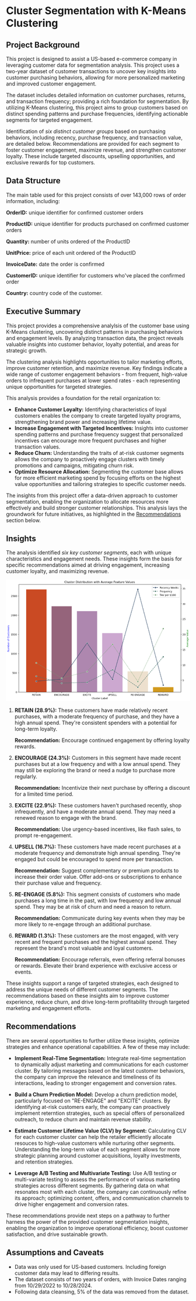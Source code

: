 # Cluster Segmentation with K-Means Clustering

## Project Background

This project is designed to assist a US-based e-commerce company in leveraging customer data for segmentation analysis. This project uses a two-year dataset of customer transactions to uncover key insights into customer purchasing behaviors, allowing for more personalized marketing and improved customer engagement.

The dataset includes detailed information on customer purchases, returns, and transaction frequency; providing a rich foundation for segmentation. By utilizing K-Means clustering, this project aims to group customers based on distinct spending patterns and purchase frequencies, identifying actionable segments for targeted engagement.

Identification of *six distinct customer groups* based on purchasing behaviors, including recency, purchase frequency, and transaction value, are detailed below. Recommendations are provided for each segment to foster customer engagement, maximize revenue, and strengthen customer loyalty. These include targeted discounts, upselling opportunities, and exclusive rewards for top customers. 

## Data Structure

The main table used for this project consists of over 143,000 rows of order information, including:

**OrderID:** unique identifier for confirmed customer orders

**ProductID:** unique identifier for products purchased on confirmed customer orders

**Quantity:** number of units ordered of the ProductID 

**UnitPrice:** price of each unit ordered of the ProductID

**InvoiceDate:** date the order is confirmed

**CustomerID:** unique identifier for customers who've placed the confirmed order

**Country:** country code of the customer. 

## Executive Summary

This project provides a comprehensive analylsis of the customer base using K-Means clustering, uncovering distinct patterns in purchasing behaviors and engagement levels. By analyzing transaction data, the project reveals valuable insights into customer behavior, loyalty potential, and areas for strategic growth.

The clustering analysis highlights opportunities to tailor marketing efforts, improve customer retention, and maximize revenue. Key findings indicate a wide range of customer engagement behaviors - from frequent, high-value orders to infrequent purchases at lower spend rates - each representing unique opportunities for targeted strategies.

This analysis provides a foundation for the retail organization to:
- **Enhance Customer Loyalty:** Identifying characteristics of loyal customers enables the company to create targeted loyalty programs, strengthening brand power and increasing lifetime value.
- **Increase Engagement with Targeted Incentives:** Insights into customer spending patterns and purchase frequency suggest that personalized incentives can encourage more frequent purchases and higher transaction values.
- **Reduce Churn:** Understanding the traits of at-risk customer segments allows the company to proactively engage clusters with timely promotions and campaigns, mitigating churn risk.
- **Optimize Resource Allocation:** Segmenting the customer base allows for more efficient marketing spend by focusing efforts on the highest value opportunities and tailoring strategies to specific customer needs.

The insights from this project offer a data-driven approach to customer segmentation, enabling the organization to allocate resources more effectively and build stronger customer relationships. This analysis lays the groundwork for future initiatives, as highlighted in the [Recommendations](https://github.com/hallie-marshall/retail-kmeans-clustering/edit/main/README.md#recommendations) section below.

## Insights

The analysis identified *six key customer segments*, each with unique characteristics and engagement needs. These insights form the basis for specific recommendations aimed at driving engagement, increasing customer loyalty, and maximizing revenue.


![Cluster Visualization](KMeans%20Clustering%20Segments.png)


1. **RETAIN (28.9%):** These customers have made relatively recent purchases, with a moderate frequency of purchase, and they have a high annual spend. They're consistent spenders with a potential for long-term loyalty.

   **Recommendation:** Encourage continued engagement by offering loyalty rewards.
 
2. **ENCOURAGE (24.3%):** Customers in this segment have made recent purchases but at a low frequency and with a low annual spend. They may still be exploring the brand or need a nudge to purchase more regularly.

    **Recommendation:** Incentivize their next purchase by offering a discount for a limited time period.
   
3. **EXCITE (22.9%):** These customers haven't purchased recently, shop infrequently, and have a moderate annual spend. They may need a renewed reason to engage with the brand.

    **Recommendation:** Use urgency-based incentives, like flash sales, to prompt re-engagement.

4. **UPSELL (16.7%):** These customers have made recent purchases at a moderate frequency and demonstrate high annual spending. They're engaged but could be encouraged to spend more per transaction.

    **Recommendation:** Suggest complementary or premium products to increase their order value. Offer add-ons or subscriptions to enhance their purchase value and frequency.
   
5. **RE-ENGAGE (5.8%):** This segment consists of customers who made purchases a long time in the past, with low frequency and low annual spend. They may be at risk of churn and need a reason to return.

    **Recommendation:** Communicate during key events when they may be more likely to re-engage through an additional purchase.
   
6. **REWARD (1.3%):** These customers are the most engaged, with very recent and frequent purchases and the highest annual spend. They represent the brand's most valuable and loyal customers.
  
   **Recommendation:** Encourage referrals, even offering referral bonuses or rewards. Elevate their brand experience with exclusive access or events.

These insights support a range of targeted strategies, each designed to address the unique needs of different customer segments. The recommendations based on these insights aim to improve customer experience, reduce churn, and drive long-term profitability through targeted marketing and engagement efforts.

## Recommendations

There are several opportunities to further utilize these insights, optimize strategies and enhance operational capabilities. A few of these may include:

- **Implement Real-Time Segmentation:** Integrate real-time segmentation to dynamically adjust marketing and communications for each customer cluster. By tailoring messages based on the latest customer behaviors, the company can improve the relevance and timeliness of its interactions, leading to stronger engagement and conversion rates.
  
- **Build a Churn Prediction Model:** Develop a churn prediction model, particularly focused on "RE-ENGAGE" and "EXCITE" clusters. By identifying at-risk customers early, the company can proactively implement reterntion strategies, such as special offers of personalized outreach, to reduce churn and maintain revenue stability.
  
- **Estimate Customer Lifetime Value (CLV) by Segment:** Calculating CLV for each customer cluster can help the retailer efficiently allocate resouces to high-value customers while nurturing other segments. Understanding the long-term value of each segment allows for more strategic planning around customer acquisitions, loyalty investments, and retention strategies.
  
- **Leverage A/B Testing and Multivariate Testing:** Use A/B testing or multi-variate testing to assess the performance of various marketing strategies across different segments. By gathering data on what resonates most with each cluster, the company can continuously refine its approach; optimizing content, offers, and communication channels to drive higher engagement and conversion rates.

These recommendations provide next steps on a pathway to further harness the power of the provided customer segmentation insights, enabling the organization to improve operational efficiency, boost customer satisfaction, and drive sustainable growth.

## Assumptions and Caveats

- Data was only used for US-based customers. Including foreign customer data may lead to differing results.
- The dataset consists of two years of orders, with Invoice Dates ranging from 10/29/2022 to 10/28/2024.
- Following data cleansing, 5% of the data was removed from the dataset.
